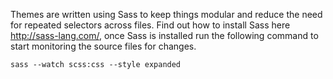 Themes are written using Sass to keep things modular and reduce the need for repeated selectors across files. Find out how to install Sass here http://sass-lang.com/, once Sass is installed run the following command to start monitoring the source files for changes.

```
sass --watch scss:css --style expanded
```